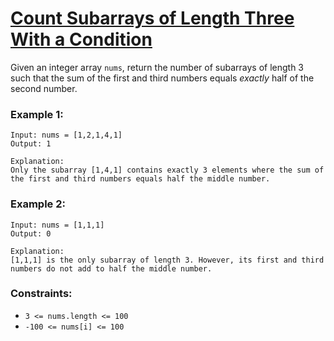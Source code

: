 [Count Subarrays of Length Three With a Condition](https://leetcode.com/problems/count-subarrays-of-length-three-with-a-condition)
===
Given an integer array `nums`, return the number of subarrays of length 3 such that the sum of the first and third
numbers equals *exactly* half of the second number.

### Example 1:

```text
Input: nums = [1,2,1,4,1]
Output: 1

Explanation:
Only the subarray [1,4,1] contains exactly 3 elements where the sum of the first and third numbers equals half the middle number.
```

### Example 2:

```text
Input: nums = [1,1,1]
Output: 0

Explanation:
[1,1,1] is the only subarray of length 3. However, its first and third numbers do not add to half the middle number.
```

### Constraints:

- `3 <= nums.length <= 100`
- `-100 <= nums[i] <= 100`